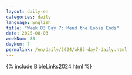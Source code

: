 ```yaml
---
layout: daily-en
categories: daily
language: English
title: "Week 83 Day 7: Mend the Loose Ends"
date: 2025-08-03
weekNum: 83
dayNum: 7
permalink: /en/daily/2024/wk83-day7-daily.html
---
```



{% include BibleLinks2024.html %}

